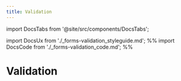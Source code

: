 ```yaml
---
title: Validation
---
```


import DocsTabs from '@site/src/components/DocsTabs';

import DocsUx from './\_forms-validation_styleguide.md';
%% import DocsCode from './\_forms-validation_code.md'; %%

# Validation

<DocsTabs styleguide={DocsUx} code={DocsCode} />
